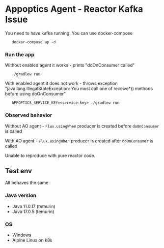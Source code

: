 # Appoptics Agent - Reactor Kafka Issue
You need to have kafka running. You can use docker-compose
```shell
   docker-compose up -d
   ``` 

### Run the app
Without enabled agent it works - prints "doOnConsumer called"

```shell
   ./gradlew run
   ```

With enabled agent it does not work - throws exception "java.lang.IllegalStateException: You must call one of receive*() methods before using doOnConsumer"

```shell
   APPOPTICS_SERVICE_KEY=<service-key> ./gradlew run
   ```

### Observed behavior
Without AO agent - `Flux.usingWhen` producer is created before `doOnConsumer` is called

With AO agent - `Flux.usingWhen` producer is created after `doOnConsumer` is called

Unable to reproduce with pure reactor code. 

## Test env
All behaves the same
### Java version
- Java 11.0.17 (temurin)
- Java 17.0.5 (temurin)

### OS
- Windows
- Alpine Linux on k8s